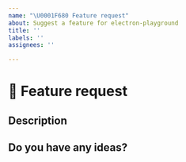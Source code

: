 ```yaml
---
name: "\U0001F680 Feature request"
about: Suggest a feature for electron-playground
title: ''
labels: ''
assignees: ''

---
```


# 🚀 Feature request

## Description

## Do you have any ideas?
